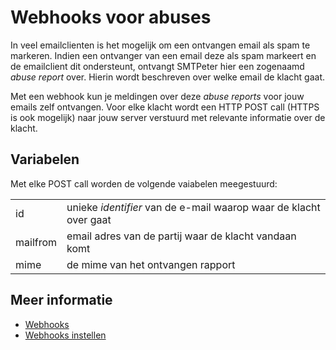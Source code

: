 # Webhooks voor abuses

In veel emailclienten is het mogelijk om een ontvangen email als spam te markeren.
Indien een ontvanger van een email deze als spam markeert en de emailclient dit
ondersteunt, ontvangt SMTPeter hier een zogenaamd *abuse report* over. Hierin wordt
beschreven over welke email de klacht gaat. 

Met een webhook kun je meldingen over deze *abuse reports* voor jouw emails zelf ontvangen.
Voor elke klacht wordt een HTTP POST call (HTTPS is ook mogelijk) naar jouw server
verstuurd met relevante informatie over de klacht.

## Variabelen

Met elke POST call worden de volgende vaiabelen meegestuurd:

<table>
    <tr>
        <td>id</td>
        <td>unieke <em>identifier</em> van de e-mail waarop waar de klacht over gaat</td>
    </tr>
    <tr>
        <td>mailfrom</td>
        <td>email adres van de partij waar de klacht vandaan komt</td>
    </tr>
    <tr>
        <td>mime</td>
        <td>de mime van het ontvangen rapport</td>
    </tr>
</table>

## Meer informatie

* [Webhooks](./webhooks)
* [Webhooks instellen](./webhook-setup)
